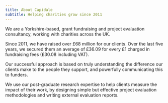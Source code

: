 ```yaml
---
title: About Capidale
subtitle: Helping charities grow since 2011
---
```


We are a Yorkshire-based, grant fundraising and project evaluation consultancy, working with charities across the UK.

Since 2011, we have raised over £68 million for our clients. Over the last five years, we secured them an average of £36.09 for every £1 charged in fundraising fees (£30.08 including VAT).

Our successful approach is based on truly understanding the difference our clients make to the people they support, and powerfully communicating this to funders.

We use our post-graduate research expertise to help clients measure the impact of their work, by designing simple but effective project evaluation methodologies and writing external evaluation reports.
